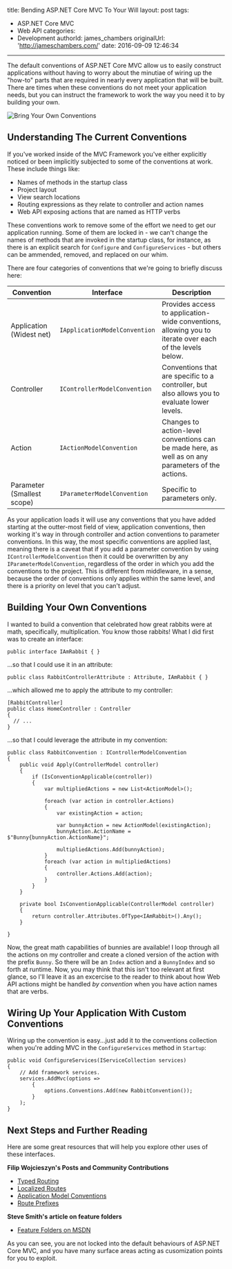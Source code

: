 title: Bending ASP.NET Core MVC To Your Will
layout: post
tags:
  - ASP.NET Core MVC
  - Web API
categories:
  - Development
authorId: james_chambers
originalUrl: 'http://jameschambers.com/'
date: 2016-09-09 12:46:34
---

The default conventions of ASP.NET Core MVC allow us to easily construct applications without having to worry about the minutiae of wiring up the "how-to" parts that are required in nearly every application that will be built.  There are times when these conventions do not meet your application needs, but you can instruct the framework to work the way you need it to by building your own.

![Bring Your Own Conventions](https://jcblogimages.blob.core.windows.net:443/img/2016/09/bunnies-are-good-at-multiplying.png)


<!-- more -->

## Understanding The Current Conventions
If you've worked inside of the MVC Framework you've either explicitly noticed or been implicitly subjected to some of the conventions at work. These include things like:

 - Names of methods in the startup class
 - Project layout 
 - View search locations
 - Routing expressions as they relate to controller and action names
 - Web API exposing actions that are named as HTTP verbs

These conventions work to remove some of the effort we need to get our application running. Some of them are locked in - we can't change the names of methods that are invoked in the startup class, for instance, as there is an explicit search for `Configure` and `ConfigureServices` - but others can be ammended, removed, and replaced on our whim.

There are four categories of conventions that we're going to briefly discuss here:

| Convention | Interface | Description |
|-------------|-------------------------------|---------------------------------------------------------------------------------------------------------|
| Application (Widest net) | `IApplicationModelConvention` | Provides access to application-wide conventions, allowing you to iterate over each of the levels below. |
| Controller | `IControllerModelConvention` | Conventions that are specific to a controller, but also allows you to evaluate lower levels. |
| Action | `IActionModelConvention` | Changes to action-level conventions can be made here, as well as on any parameters of the actions. |
| Parameter (Smallest scope) | `IParameterModelConvention` | Specific to parameters only. |

As your application loads it will use any conventions that you have added starting at the outter-most field of view, application conventions, then working it's way in through controller and action conventions to parameter conventions. In this way, the most specific conventions are applied last, meaning there is a caveat that if you add a parameter convention by using `IControllerModelConvention` then it could be overwritten by any `IParameterModelConvention`, regardless of the order in which you add the conventions to the project. This is different from middleware, in a sense, because the order of conventions only applies within the same level, and there is a priority on level that you can't adjust.

## Building Your Own Conventions
I wanted to build a convention that celebrated how great rabbits were at math, specifically, multiplication. You know those rabbits! What I did first was to create an interface:

```
public interface IAmRabbit { }
```

...so that I could use it in an attribute:

```
public class RabbitControllerAttribute : Attribute, IAmRabbit { }
```

...which allowed me to apply the attribute to my controller:
```
[RabbitController]
public class HomeController : Controller
{  
  // ...
}
```

...so that I could leverage the attribute in my convention:

```
public class RabbitConvention : IControllerModelConvention
{
    public void Apply(ControllerModel controller)
    {
        if (IsConventionApplicable(controller))
        {
            var multipliedActions = new List<ActionModel>();

            foreach (var action in controller.Actions)
            {
                var existingAction = action;

                var bunnyAction = new ActionModel(existingAction);
                bunnyAction.ActionName = $"Bunny{bunnyAction.ActionName}";
                
                multipliedActions.Add(bunnyAction);
            }
            foreach (var action in multipliedActions)
            {
                controller.Actions.Add(action);
            }
        }
    }

    private bool IsConventionApplicable(ControllerModel controller)
    {
        return controller.Attributes.OfType<IAmRabbit>().Any();
    }

}
```

Now, the great math capabilities of bunnies are available! I loop through all the actions on my controller and create a cloned version of the action with the prefix `Bunny`. So there will be an `Index` action and a `BunnyIndex` and so forth at runtime. Now, you may think that this isn't too relevant at first glance, so I'll leave it as an excercise to the reader to think about how Web API actions might be handled _by convention_ when you have action names that are verbs.   

## Wiring Up Your Application With Custom Conventions
Wiring up the convention is easy...just add it to the conventions collection when you're adding MVC in the `ConfigureServices` method in `Startup`:

```
public void ConfigureServices(IServiceCollection services)
{
    // Add framework services.
    services.AddMvc(options =>
        {
            options.Conventions.Add(new RabbitConvention());
        }
    );            
}
```


## Next Steps and Further Reading

Here are some great resources that will help you explore other uses of these interfaces.

**Filip Wojcieszyn's Posts and Community Contributions**
 - [Typed Routing](https://github.com/filipw/Strathweb.TypedRouting.AspNetCore)
 - [Localized Routes](http://www.strathweb.com/2015/11/localized-routes-with-asp-net-5-and-mvc-6/)
 - [Application Model Conventions](http://www.strathweb.com/2015/03/strongly-typed-routing-asp-net-mvc-6-iapplicationmodelconvention/)
 - [Route Prefixes](http://www.strathweb.com/2016/06/global-route-prefix-with-asp-net-core-mvc-revisited/)
 
**Steve Smith's article on feature folders**
 - [Feature Folders on MSDN](https://msdn.microsoft.com/magazine/mt763233)

As you can see, you are not locked into the default behaviours of ASP.NET Core MVC, and you have many surface areas acting as cusomization points for you to exploit.


